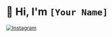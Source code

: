 # 👋 Hi, I'm ```[Your Name]```

[![Instagram](https://img.shields.io/badge/Instagram-JohnDoe123-purple?style=flat-square&logo=instagram)](https://www.instagram.com/johndoe123/)